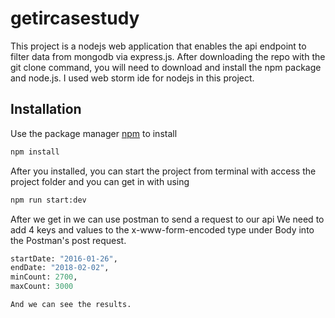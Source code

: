 # getircasestudy

This project is a nodejs web application that enables the api endpoint to filter data from mongodb via express.js.
After downloading the repo with the git clone command, you will need to download and install the npm package and node.js.
I used web storm ide for nodejs in this project.

## Installation

Use the package manager [npm](https://pip.pypa.io/en/stable/) to install
```bash
npm install
```
After you installed, you can start the project from terminal with access the project folder and you can get in with using 

```bash
npm run start:dev
```
After we get in we can use postman to send a request to our api
We need to add 4 keys and values to the x-www-form-encoded type under Body into the Postman's post request.

  ```python
  startDate: "2016-01-26",
  endDate: "2018-02-02",
  minCount: 2700,
  maxCount: 3000

And we can see the results.
